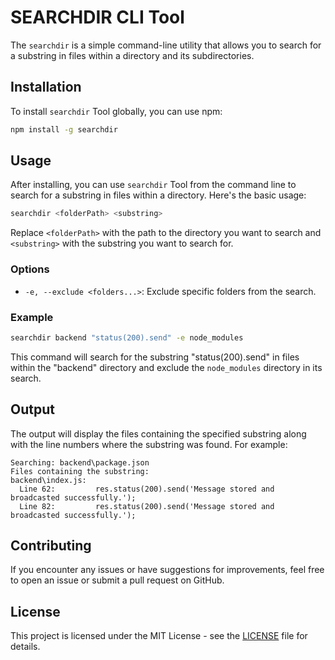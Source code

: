 # SEARCHDIR CLI Tool

The `searchdir` is a simple command-line utility that allows you to search for a substring in files within a directory and its subdirectories.

## Installation

To install `searchdir` Tool globally, you can use npm:

```bash
npm install -g searchdir
```

## Usage

After installing, you can use `searchdir` Tool from the command line to search for a substring in files within a directory. Here's the basic usage:

```bash
searchdir <folderPath> <substring>
```

Replace `<folderPath>` with the path to the directory you want to search and `<substring>` with the substring you want to search for.

### Options

- `-e, --exclude <folders...>`: Exclude specific folders from the search.

### Example

```bash
searchdir backend "status(200).send" -e node_modules
```

This command will search for the substring "status(200).send" in files within the "backend" directory and exclude the `node_modules` directory in its search.

## Output

The output will display the files containing the specified substring along with the line numbers where the substring was found. For example:

```
Searching: backend\package.json
Files containing the substring:
backend\index.js:
  Line 62:         res.status(200).send('Message stored and broadcasted successfully.');
  Line 82:         res.status(200).send('Message stored and broadcasted successfully.');
```

## Contributing

If you encounter any issues or have suggestions for improvements, feel free to open an issue or submit a pull request on GitHub.

## License

This project is licensed under the MIT License - see the [LICENSE](LICENSE) file for details.

